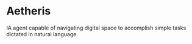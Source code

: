 # Aetheris
IA agent capable of navigating digital space to accomplish simple tasks dictated in natural language.
